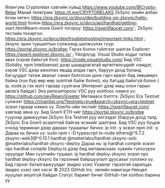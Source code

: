 Ялангуяа Cryptorelax сувгийн хувьд https://www.youtube.com/@Crypto-Relax
Манай телеграм: https://t.me/CRYPTORELAKS
ZkSync үеийн албан ёсны хөтөч: https://era.zksync.io/docs/dev/building-on-zksync/hello-world.html болон https://era.zksync.io/docs/api/hardhat/getting- start.html#learn-more
Goerli тогоруу: https://goerlifaucet.com/ ;
ZkSync тестийн тохиргоо: https://era.zksync.io/docs/dev/troubleshooting/important-links.html ;
zksync эрин туршилтын сүлжээнд шилжүүлэх гүүр: https://portal.zksync.io/bridge;
Гэрээ болон гүйлгээг шалгах Explorer: https://goerli.explorer.zksync.io/ ;
Үйлдлүүд:
Visual Studio кодыг татаж авах (хэрэв байхгүй бол): https://code.visualstudio.com/
Бид VSC (Solidity, npm Intellisense) дээр шаардлагатай өргөтгөлүүдийг нэмдэг, хэрэв VSC дээр ажиллах явцад алдаа гарч, баруун доод буланд багцуудыг татаж авахыг санал болгосон цонх гарч ирвэл бид зөвшөөрч байна (хүн бүр өөр өөр зүйлтэй байж болно), юу багцад байхгүй болно ( ip, node.js гэх мэт) гараар суулгана (Интернет дээр маш олон гарын авлага байдаг)
Энэ репозитороос VSC руу холбоос нэмнэ үү: https://github.com/sevRipen/Greeter
Метамаск бэлтгэ: ZkSync Era Testnet сүлжээг https://chainlist.org/?testnets=true&search=zksync+era+testnet эсвэл гараар нэмнэ үү.
Goerlis-ийн тестийг https://goerlifaucet.com/ хаягаар авна уу.
Бид Goerli ETH-ийг https://portal.zksync.io/bridge гүүрээр дамжуулан ZkSync Era Testnet руу илгээдэг (баруун доод талд ZkSync Era Goerli асаалттай байгаа эсэхийг шалгана.
Бид VSC руу буцаж очоод терминал дээр дараах тушаалыг бичнэ: ip init -y эсвэл npm init -y
Дараа нь бичнэ үү: sudo npm i -D typescript ts-node ethers@^5.7.2 zksync-web3@^0.13.1 hardhat @matterlabs/hardhat-zksync-solc @matterlabs/hardhat-zksync-deploy
Дараа нь: ip hardhat compile эсвэл npx hardhat compile
Deploy.ts дээр бид метамаскаас хувийн түлхүүрээ оруулдаг
Мөн сүүлчийн тушаал: ip hardhat deploy-zksync эсвэл npx hardhat deploy-zksync ба гэрээний байршуулалт дуусахыг хүлээнэ үү.
Бид гэрээг баталгаажуулдаг (видео үзэх)
Ухаалаг гэрээтэй харилцах (видео үзэх)
хөл хэсэг
© 2023 GitHub Inc.
хөлийн навигаци
Нөхцөл
нууцлал
аюулгүй байдал
Статус
баримт бичиг
GitHub-тэй холбоо барина уу
